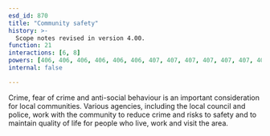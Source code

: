 ```yaml
---
esd_id: 870
title: "Community safety"
history: >-
  Scope notes revised in version 4.00.
function: 21
interactions: [6, 8]
powers: [406, 406, 406, 406, 406, 406, 407, 407, 407, 407, 407, 407, 408, 408, 408, 408, 408, 408, 435, 435, 435, 435, 435, 435, 436, 436, 436, 436, 436, 436, 437, 437, 437, 437, 437, 437, 437, 438, 438, 438, 438, 438, 438, 438, 775, 782, 783, 1616, 1616, 1764]
internal: false

---
```


Crime, fear of crime and anti-social behaviour is an important consideration for local communities.   Various agencies, including the local council and police, work with the community to reduce crime and risks to safety and to maintain quality of life for people who live, work and visit the area.

